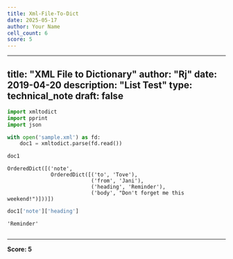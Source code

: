 ```yaml
---
title: Xml-File-To-Dict
date: 2025-05-17
author: Your Name
cell_count: 6
score: 5
---
```


---
title: "XML File to Dictionary"
author: "Rj"
date: 2019-04-20
description: "List Test"
type: technical_note
draft: false
---

```python
import xmltodict
import pprint
import json
```


```python
with open('sample.xml') as fd:
    doc1 = xmltodict.parse(fd.read())
```


```python
doc1
```




    OrderedDict([('note',
                  OrderedDict([('to', 'Tove'),
                               ('from', 'Jani'),
                               ('heading', 'Reminder'),
                               ('body', "Don't forget me this weekend!")]))])




```python
doc1['note']['heading']
```




    'Reminder'




```python

```


---
**Score: 5**